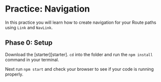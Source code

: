 # Practice: Navigation

In this practice you will learn how to create navigation for your Route
paths using `Link` and `NavLink`.

## Phase 0: Setup

Download the [starter][starter]. `cd` into the folder and run the `npm install`
command in your terminal.

Next run `npm start` and check your browser to see if your code is running
properly.
